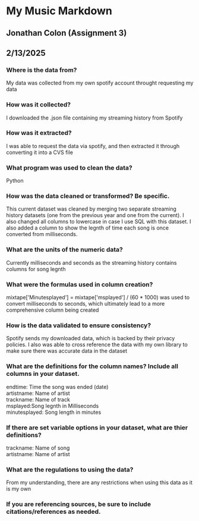 # My Music Markdown
## Jonathan Colon (Assignment 3)
## 2/13/2025<br>

### Where is the data from? ​

My data was collected from my own spotify account throught requesting my data<br>

### How was it collected?​
I downloaded the .json file containing my streaming history from Spotify
<br>
### How was it extracted?​
I was able to request the data via spotify, and then extracted it through converting it into a CVS file<br>

### What program was used to clean the data?​
Python<br>

### How was the data cleaned or transformed? Be specific.​
This current dataset was cleaned by merging two separate streaming history datasets (one from the previous year and one from the current). I also changed all columns to lowercase in case I use SQL with this dataset.
I also added a column to show the legnth of time each song is once converted from milliseconds.<br>


### What are the units of the numeric data?​
Currently milliseconds and seconds as the streaming history contains columns for song legnth <br>

### What were the formulas used in column creation?​<br>

mixtape['Minutesplayed'] = mixtape['msplayed'] / (60 * 1000) was used to convert milliseconds to seconds, which ultimately lead to a more comprehensive column being created<br>

### How is the data validated to ensure consistency?​

Spotify sends my downloaded data, which is backed by their privacy policies. I also was able to cross reference the data with my own library to make sure there was accurate data in the dataset

### What are the definitions for the column names? Include all columns in your dataset.​
endtime: Time the song was ended (date)<br>
artistname: Name of artist<br>
trackname: Name of track<br>
msplayed:Song legnth in Milliseconds<br> 
minutesplayed: Song length in minutes<br>

### If there are set variable options in your dataset, what are thier definitions? ​
trackname: Name of song<br>
artistname: Name of artist



### What are the regulations to using the data? 
From my understanding, there are any restrictions when using this data as it is my own<br>

### If you are referencing sources, be sure to include citations/references as needed.

